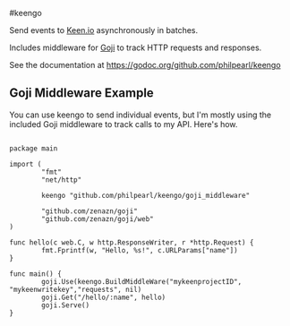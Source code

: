 #keengo

Send events to [Keen.io](https://keen.io) asynchronously in batches.

Includes middleware for [Goji](https://github.com/zenazn/goji) to track HTTP requests and responses.

See the documentation at https://godoc.org/github.com/philpearl/keengo

## Goji Middleware Example
You can use keengo to send individual events, but I'm mostly using the included Goji middleware to track calls to my API.  Here's how.

```golang

package main

import (
        "fmt"
        "net/http"

        keengo "github.com/philpearl/keengo/goji_middleware"

        "github.com/zenazn/goji"
        "github.com/zenazn/goji/web"
)

func hello(c web.C, w http.ResponseWriter, r *http.Request) {
        fmt.Fprintf(w, "Hello, %s!", c.URLParams["name"])
}

func main() {
        goji.Use(keengo.BuildMiddleWare("mykeenprojectID", "mykeenwritekey","requests", nil)
        goji.Get("/hello/:name", hello)
        goji.Serve()
}

```
